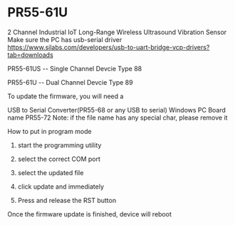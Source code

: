 # PR55-61U
2 Channel Industrial IoT Long-Range Wireless Ultrasound Vibration Sensor
Make sure the PC has usb-serial driver
 https://www.silabs.com/developers/usb-to-uart-bridge-vcp-drivers?tab=downloads

PR55-61US -- Single Channel Devcie Type 88

PR55-61U -- Dual Channel Devcie Type 89

To update the firmware, you will need a

USB to Serial Converter(PR55-68 or any USB to serial) 
Windows PC
Board name PR55-72
Note: if the file name has any special char, please remove it

How to put in program mode

1. start the programming utility

2. select the correct COM port

3. select the updated file

4. click update and immediately

5. Press and release the RST button

Once the firmware update is finished, device will reboot 
